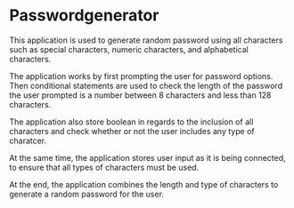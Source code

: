 # Passwordgenerator

This application is used to generate random password using all characters such as special characters, numeric characters, and alphabetical characters.

The application works by first prompting the user for password options. Then conditional statements are used to check the length of the password the user prompted is a number between 8 characters and less than 128 characters.

The application also store boolean in regards to the inclusion of all characters and check whether or not the user includes any type of charatcer.

At the same time, the application stores user input as it is being connected, to ensure that all types of characters must be used.

At the end, the application combines the length and type of characters to generate a random password for the user.
